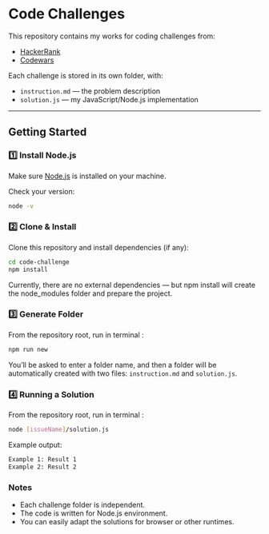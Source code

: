 # Code Challenges

This repository contains my works for coding challenges from:

- [HackerRank](https://www.hackerrank.com/)
- [Codewars](https://www.codewars.com/)

Each challenge is stored in its own folder, with:
- `instruction.md` — the problem description
- `solution.js` — my JavaScript/Node.js implementation

---

## Getting Started

### 1️⃣ Install Node.js
Make sure [Node.js](https://nodejs.org/) is installed on your machine.

Check your version:
```bash
node -v
```

### 2️⃣ Clone & Install
Clone this repository and install dependencies (if any):

```bash
cd code-challenge
npm install
```
Currently, there are no external dependencies — but npm install will create the node_modules folder and prepare the project.

### 3️⃣ Generate Folder
From the repository root, run in terminal :

```bash
npm run new
```

You’ll be asked to enter a folder name, and then a folder will be automatically created with two files: `instruction.md` and `solution.js`.

### 4️⃣ Running a Solution
From the repository root, run in terminal :

```bash
node [issueName]/solution.js
```
Example output:
```bash
Example 1: Result 1
Example 2: Result 2

```

### Notes
* Each challenge folder is independent.
* The code is written for Node.js environment.
* You can easily adapt the solutions for browser or other runtimes.
